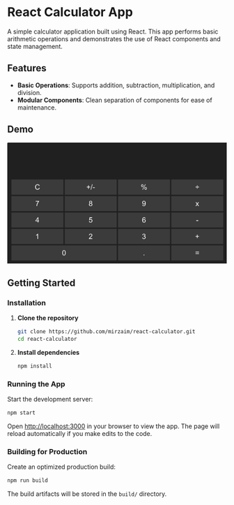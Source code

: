 # React Calculator App

A simple calculator application built using React. This app performs basic arithmetic operations and demonstrates the use of React components and state management.

## Features

- **Basic Operations**: Supports addition, subtraction, multiplication, and division.
- **Modular Components**: Clean separation of components for ease of maintenance.

## Demo

<p align="center">
  <img src="demo.jpg" alt="Calculator Demo">
</p>

## Getting Started

### Installation

1. **Clone the repository**

   ```bash
   git clone https://github.com/mirzaim/react-calculator.git
   cd react-calculator
   ```

2. **Install dependencies**

   ```bash
   npm install
   ```

### Running the App

Start the development server:

```bash
npm start
```

Open [http://localhost:3000](http://localhost:3000) in your browser to view the app. The page will reload automatically if you make edits to the code.

### Building for Production

Create an optimized production build:

```bash
npm run build
```

The build artifacts will be stored in the `build/` directory.

